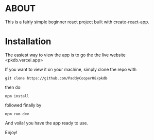 # ABOUT

This is a fairly simple beginner react project built with create-react-app.

# Installation

The easiest way to view the app is to go the the live website <pkdb.vercel.app>

If you want to view it on your machine, simply clone the repo with

```
git clone https://github.com/PaddyCooper08/pkdb
```

then do

```
npm install
```

followed finally by

```
npm run dev
```

And voila! you have the app ready to use.

Enjoy!

